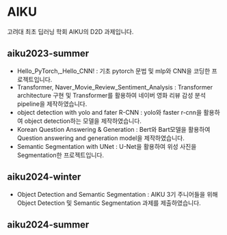 # AIKU

고려대 최초 딥러닝 학회 AIKU의 D2D 과제입니다.

## aiku2023-summer

- Hello_PyTorch,_Hello_CNN! : 기초 pytorch 문법 및 mlp와 CNN을 코딩한 프로젝트입니다.
- Transformer, Naver_Movie_Review_Sentiment_Analysis : Transformer architecture 구현 및 Transformer를 활용하여 네이버 영화 리뷰 감성 분석 pipeline을 제작하였습니다.
- object detection with yolo and fater R-CNN : yolo와 faster r-cnn을 활용하여 object detection하는 모델을 제작하였습니다.
- Korean Question Answering & Generation : Bert와 Bart모델을 활용하여 Question answering and generation model을 제작하였습니다.
- Semantic Segmentation with UNet : U-Net을 활용하여 위성 사진을 Segmentation한 프로젝트입니다.

## aiku2024-winter
- Object Detection and Semantic Segmentation : AIKU 3기 주니어들을 위해 Object Detection 및 Semantic Segmentation 과제를 제출하였습니다.

## aiku2024-summer
